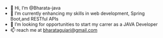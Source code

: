 - 👋 Hi, I’m @Bharata-java
- 🌱 I’m currently enhancing my skills in web development, Spring Boot,and RESTful APIs
- 💞️ I’m looking for opportunities to start my carrer as a JAVA Developer
- 📫  reach me at bharatagujari@gmail.com
